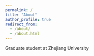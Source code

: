 ```yaml
---
permalink: /
title: "About"
author_profile: true
redirect_from: 
  - /about/
  - /about.html
---
```


Graduate student at Zhejiang University